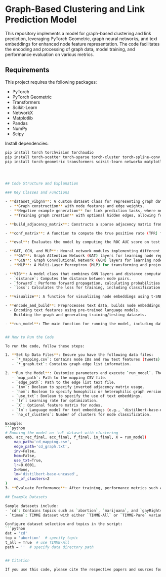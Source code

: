 # Graph-Based Clustering and Link Prediction Model

This repository implements a model for graph-based clustering and link prediction, leveraging PyTorch Geometric, graph neural networks, and text embeddings for enhanced node feature representation. The code facilitates the encoding and processing of graph data, model training, and performance evaluation on various metrics.

## Requirements

This project requires the following packages:

- PyTorch
- PyTorch Geometric
- Transformers
- Scikit-Learn
- NetworkX
- Matplotlib
- Pandas
- NumPy
- Scipy

Install dependencies:
```bash
pip install torch torchvision torchaudio
pip install torch-scatter torch-sparse torch-cluster torch-spline-conv -f https://data.pyg.org/whl/torch-2.0.1+cu118.html
pip install torch-geometric transformers scikit-learn networkx matplotlib pandas numpy scipy




## Code Structure and Explanation

### Key Classes and Functions

- **dataset_vibgnn**: A custom dataset class for representing graph data, including edge lists, node features, and classes. It supports:
  - **Graph construction** with node features and edge weights.
  - **Negative example generation** for link prediction tasks, where negative edges are created by randomly selecting node pairs that are not connected.
  - **Training graph creation** with optional hidden edges, allowing for testing on withheld data.

- **build_adjacency_matrix**: Constructs a sparse adjacency matrix from an edge list. This matrix is primarily used in graph processing tasks for various matrix-based computations, ensuring all nodes are connected appropriately within the graph.

- **conf_matrix**: A function to compute the true positive rate (TPR) from a confusion matrix, which is used for evaluating the accuracy of classification.

- **eval**: Evaluates the model by computing the ROC AUC score on test data, measuring how well the model can distinguish between classes.

- **GAT, GCN, and MLP**: Neural network modules implementing different architectures for node feature learning:
  - **GAT**: Graph Attention Network (GAT) layers for learning node representations with attention mechanisms, focusing on the most relevant neighboring nodes.
  - **GCN**: Graph Convolutional Network (GCN) layers for learning node representations by aggregating neighboring node features.
  - **MLP**: A Multi-Layer Perceptron (MLP) for transforming and projecting feature vectors into a desired output space.

- **VIB**: A model class that combines GNN layers and distance computation for link prediction. It includes:
  - `distance`: Computes the distance between node pairs.
  - `forward`: Performs forward propagation, calculating probabilities based on distances.
  - `loss`: Calculates the loss for training, including classification and clustering loss components.

- **visualize**: A function for visualizing node embeddings using t-SNE for dimensionality reduction.

- **encode_and_build**: Preprocesses text data, builds node embeddings, and constructs the final graph dataset. It includes steps for:
  - Encoding text features using pre-trained language models.
  - Building the graph and generating training/testing datasets.

- **run_model**: The main function for running the model, including data loading, graph construction, model training, and evaluation. It accepts parameters for model type, data paths, clustering type, and text embeddings.


## How to Run the Code

To run the code, follow these steps:

1. **Set Up Data Files**: Ensure you have the following data files:
   - `*_mapping.csv`: Contains node IDs and raw text features (tweets).
   - `*_graph.txt`: Contains graph edge list information.

2. **Run the Model**: Customize parameters and execute `run_model`. The key parameters include:
   - `map_path`: Path to the mapping CSV file.
   - `edge_path`: Path to the edge list text file.
   - `inv`: Boolean to specify inverted adjacency matrix usage.
   - `hom`: Boolean to specify homophilic or heterophilic graph version.
   - `use_txt`: Boolean to specify the use of text embeddings.
   - `lr`: Learning rate for optimization.
   - `X`: Optional feature matrix for nodes.
   - `lm`: Language model for text embeddings (e.g., `distilbert-base-uncased`).
   - `no_of_clusters`: Number of clusters for node classification.

Example:
```python
# Running the model on 'cd' dataset with clustering
emb, acc_rec_final, acc_final, f_final, in_final, X = run_model(
    map_path='cd_mapping.csv',
    edge_path='cd_graph.txt',
    inv=False,
    hom=False,
    use_txt=True,
    lr=0.0001,
    X=None,
    lm='distilbert-base-uncased',
    no_of_clusters=2
)
3. **Evaluate Performance**: After training, performance metrics such as accuracy and F1-score are printed. These metrics are averaged over multiple runs for stability.

## Example Datasets

Sample datasets include:
- `cd`: Contains topics such as `abortion`, `marijuana`, and `gayRights`.
- `timme`: TIMME dataset with either `TIMME-All` or `TIMME-Pure` variants.

Configure dataset selection and topics in the script:
```python
dat = 'cd'
top = 'abortion'  # specify topic
t_all = True  # use TIMME-All
path = ''  # specify data directory path


## Citation

If you use this code, please cite the respective papers and sources for the models and datasets used.
